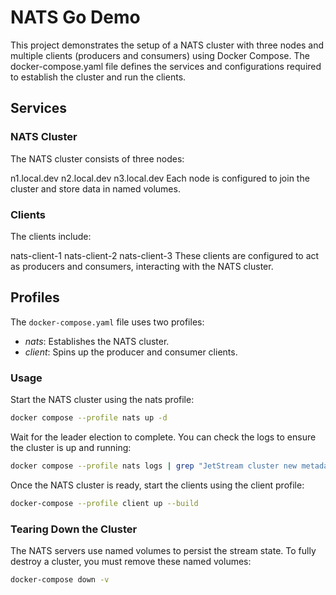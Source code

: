 # NATS Go Demo
This project demonstrates the setup of a NATS cluster with three nodes and multiple clients (producers and consumers) using Docker Compose. The docker-compose.yaml file defines the services and configurations required to establish the cluster and run the clients.

## Services
### NATS Cluster
The NATS cluster consists of three nodes:

n1.local.dev
n2.local.dev
n3.local.dev
Each node is configured to join the cluster and store data in named volumes.

### Clients
The clients include:

nats-client-1
nats-client-2
nats-client-3
These clients are configured to act as producers and consumers, interacting with the NATS cluster.

## Profiles
The `docker-compose.yaml` file uses two profiles:

- *nats*: Establishes the NATS cluster.
- *client*: Spins up the producer and consumer clients.

### Usage
Start the NATS cluster using the nats profile:

```bash
docker compose --profile nats up -d 
```
Wait for the leader election to complete. You can check the logs to ensure the cluster is up and running:
```bash
docker compose --profile nats logs | grep "JetStream cluster new metadata leader"
```

Once the NATS cluster is ready, start the clients using the client profile:
```bash
docker-compose --profile client up --build
```

### Tearing Down the Cluster
The NATS servers use named volumes to persist the stream state. To fully destroy a cluster, you must remove these named volumes:
```bash
docker-compose down -v
```
